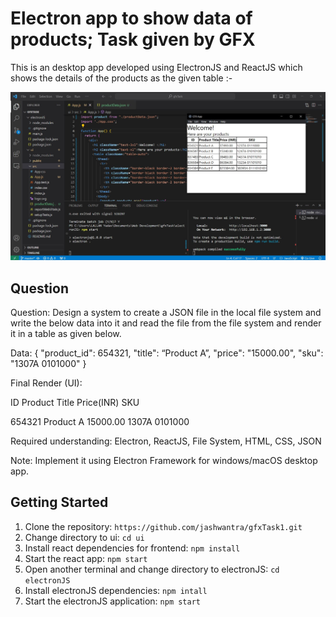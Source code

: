 # Electron app to show data of products; Task given by GFX

This is an desktop app developed using ElectronJS and ReactJS which shows the details of the products as the given table :-

![project demo](https://raw.githubusercontent.com/jashwantra/gfxTask/main/gfxTask.JPG)

## Question
Question:
Design a system to create a JSON file in the local file system and write the below data into it and
read the file from the file system and render it in a table as given below.

Data:
{
"product_id": 654321,
"title": “Product A”,
"price": "15000.00",
"sku": "1307A 0101000"
}

Final Render (UI):

ID       Product Title    Price(INR)        SKU

654321    Product A        15000.00     1307A 0101000

Required understanding:
Electron, ReactJS, File System, HTML, CSS, JSON

Note: Implement it using Electron Framework for windows/macOS desktop app.

## Getting Started

1. Clone the repository: `https://github.com/jashwantra/gfxTask1.git`
2. Change directory to ui: `cd ui`
3. Install react dependencies for frontend: `npm install`
4. Start the react app: `npm start`
5. Open another terminal and change directory to electronJS: `cd electronJS`
6. Install electronJS dependencies: `npm intall`
7. Start the electronJS application: `npm start`